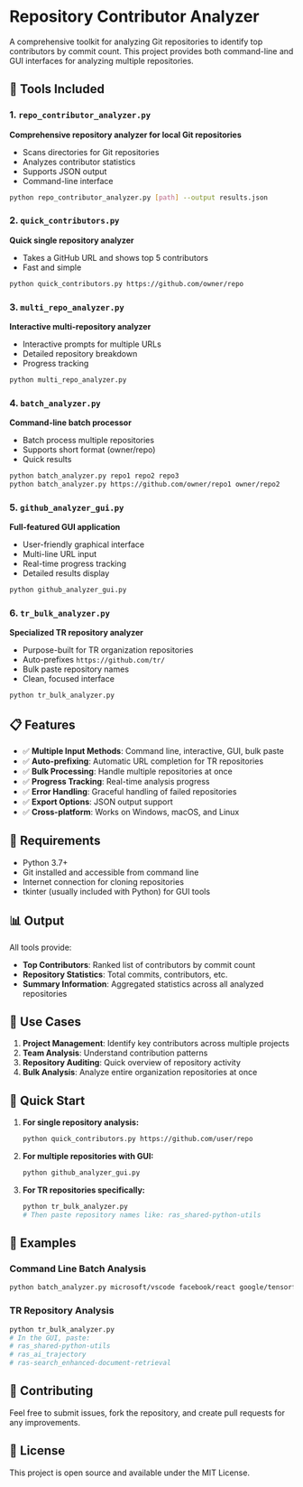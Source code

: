 # Repository Contributor Analyzer

A comprehensive toolkit for analyzing Git repositories to identify top contributors by commit count. This project provides both command-line and GUI interfaces for analyzing multiple repositories.

## 🚀 Tools Included

### 1. `repo_contributor_analyzer.py`
**Comprehensive repository analyzer for local Git repositories**
- Scans directories for Git repositories
- Analyzes contributor statistics
- Supports JSON output
- Command-line interface

```bash
python repo_contributor_analyzer.py [path] --output results.json
```

### 2. `quick_contributors.py`
**Quick single repository analyzer**
- Takes a GitHub URL and shows top 5 contributors
- Fast and simple

```bash
python quick_contributors.py https://github.com/owner/repo
```

### 3. `multi_repo_analyzer.py`
**Interactive multi-repository analyzer**
- Interactive prompts for multiple URLs
- Detailed repository breakdown
- Progress tracking

```bash
python multi_repo_analyzer.py
```

### 4. `batch_analyzer.py`
**Command-line batch processor**
- Batch process multiple repositories
- Supports short format (owner/repo)
- Quick results

```bash
python batch_analyzer.py repo1 repo2 repo3
python batch_analyzer.py https://github.com/owner/repo1 owner/repo2
```

### 5. `github_analyzer_gui.py`
**Full-featured GUI application**
- User-friendly graphical interface
- Multi-line URL input
- Real-time progress tracking
- Detailed results display

```bash
python github_analyzer_gui.py
```

### 6. `tr_bulk_analyzer.py`
**Specialized TR repository analyzer**
- Purpose-built for TR organization repositories
- Auto-prefixes `https://github.com/tr/`
- Bulk paste repository names
- Clean, focused interface

```bash
python tr_bulk_analyzer.py
```

## 📋 Features

- ✅ **Multiple Input Methods**: Command line, interactive, GUI, bulk paste
- ✅ **Auto-prefixing**: Automatic URL completion for TR repositories
- ✅ **Bulk Processing**: Handle multiple repositories at once
- ✅ **Progress Tracking**: Real-time analysis progress
- ✅ **Error Handling**: Graceful handling of failed repositories
- ✅ **Export Options**: JSON output support
- ✅ **Cross-platform**: Works on Windows, macOS, and Linux

## 🔧 Requirements

- Python 3.7+
- Git installed and accessible from command line
- Internet connection for cloning repositories
- tkinter (usually included with Python) for GUI tools

## 📊 Output

All tools provide:
- **Top Contributors**: Ranked list of contributors by commit count
- **Repository Statistics**: Total commits, contributors, etc.
- **Summary Information**: Aggregated statistics across all analyzed repositories

## 🎯 Use Cases

1. **Project Management**: Identify key contributors across multiple projects
2. **Team Analysis**: Understand contribution patterns
3. **Repository Auditing**: Quick overview of repository activity
4. **Bulk Analysis**: Analyze entire organization repositories at once

## 🚀 Quick Start

1. **For single repository analysis:**
   ```bash
   python quick_contributors.py https://github.com/user/repo
   ```

2. **For multiple repositories with GUI:**
   ```bash
   python github_analyzer_gui.py
   ```

3. **For TR repositories specifically:**
   ```bash
   python tr_bulk_analyzer.py
   # Then paste repository names like: ras_shared-python-utils
   ```

## 📝 Examples

### Command Line Batch Analysis
```bash
python batch_analyzer.py microsoft/vscode facebook/react google/tensorflow
```

### TR Repository Analysis
```bash
python tr_bulk_analyzer.py
# In the GUI, paste:
# ras_shared-python-utils
# ras_ai_trajectory
# ras-search_enhanced-document-retrieval
```

## 🤝 Contributing

Feel free to submit issues, fork the repository, and create pull requests for any improvements.

## 📄 License

This project is open source and available under the MIT License.
